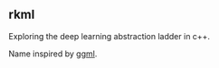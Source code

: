 ## rkml

Exploring the deep learning abstraction ladder in c++.

Name inspired by [ggml](https://github.com/ggerganov/ggml).
